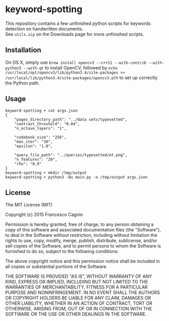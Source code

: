 # keyword-spotting
This repository contains a few unfinished python scripts for keywords detection on handwritten documents.  
See `utils.zip` on the Downloads page for more unfinished scripts.


## Installation
On OS X, simply use `brew install opencv3 --c++11 --with-contrib --with-python3 --with-qt` to install OpenCV, followed by `echo /usr/local/opt/opencv3/lib/python3.4/site-packages >> /usr/local/lib/python3.4/site-packages/opencv3.pth` to set up correctly the Python path.


## Usage
```
keyword-spotting ➤ cat args.json
{
    "pages_directory_path": "../data sets/typesetted",
    "contrast_threshold": "0.04",
    "n_octave_layers": "1",

    "codebook_size": "256",
    "max_iter": "10",
    "epsilon": "1.0",

    "query_file_path": "../queries/typesetted/et.png",
    "n_features": "20",
    "rho": "0.9"
}
keyword-spotting ➤ mkdir /tmp/output
keyword-spotting ➤ python3 -Bu main.py -o /tmp/output args.json
```


## License
The MIT License (MIT)

Copyright (c) 2015 Francesco Cagnin

Permission is hereby granted, free of charge, to any person obtaining a copy
of this software and associated documentation files (the "Software"), to deal
in the Software without restriction, including without limitation the rights
to use, copy, modify, merge, publish, distribute, sublicense, and/or sell
copies of the Software, and to permit persons to whom the Software is
furnished to do so, subject to the following conditions:

The above copyright notice and this permission notice shall be included in all
copies or substantial portions of the Software.

THE SOFTWARE IS PROVIDED "AS IS", WITHOUT WARRANTY OF ANY KIND, EXPRESS OR
IMPLIED, INCLUDING BUT NOT LIMITED TO THE WARRANTIES OF MERCHANTABILITY,
FITNESS FOR A PARTICULAR PURPOSE AND NONINFRINGEMENT. IN NO EVENT SHALL THE
AUTHORS OR COPYRIGHT HOLDERS BE LIABLE FOR ANY CLAIM, DAMAGES OR OTHER
LIABILITY, WHETHER IN AN ACTION OF CONTRACT, TORT OR OTHERWISE, ARISING FROM,
OUT OF OR IN CONNECTION WITH THE SOFTWARE OR THE USE OR OTHER DEALINGS IN THE
SOFTWARE.
